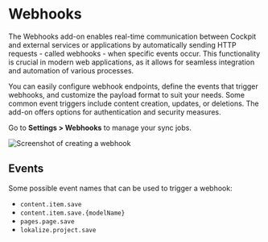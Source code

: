 # Webhooks

The Webhooks add-on enables real-time communication between Cockpit and external services or applications by automatically sending HTTP requests - called webhooks - when specific events occur. This functionality is crucial in modern web applications, as it allows for seamless integration and automation of various processes.

You can easily configure webhook endpoints, define the events that trigger webhooks, and customize the payload format to suit your needs. Some common event triggers include content creation, updates, or deletions. The add-on offers options for authentication and security measures.

Go to **Settings > Webhooks** to manage your sync jobs.

![Screenshot of creating a webhook](./create-webhook.png)

## Events

Some possible event names that can be used to trigger a webhook:

- `content.item.save`
- `content.item.save.{modelName}`
- `pages.page.save`
- `lokalize.project.save`